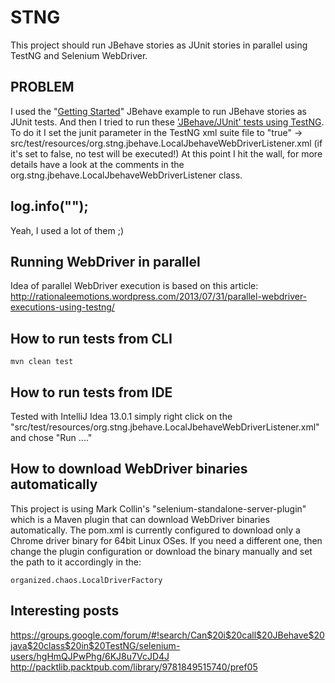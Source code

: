 # STNG

This project should run JBehave stories as JUnit stories in parallel using TestNG and Selenium WebDriver.


## PROBLEM
I used the "[Getting Started](http://jbehave.org/reference/stable/getting-started.html)" JBehave example to run JBehave stories as JUnit tests.
And then I tried to run these ['JBehave/JUnit' tests using TestNG](http://testng.org/doc/documentation-main.html#junit).
To do it I set the junit parameter in the TestNG xml suite file to "true" -> src/test/resources/org.stng.jbehave.LocalJbehaveWebDriverListener.xml
(if it's set to false, no test will be executed!)
At this point I hit the wall, for more details have a look at the comments in the org.stng.jbehave.LocalJbehaveWebDriverListener class.


## log.info("");
Yeah, I used a lot of them ;)


## Running WebDriver in parallel
Idea of parallel WebDriver execution is based on this article: http://rationaleemotions.wordpress.com/2013/07/31/parallel-webdriver-executions-using-testng/


## How to run tests from CLI

    mvn clean test


## How to run tests from IDE
Tested with IntelliJ Idea 13.0.1
simply right click on the "src/test/resources/org.stng.jbehave.LocalJbehaveWebDriverListener.xml"
and chose "Run ...."


## How to download WebDriver binaries automatically
This project is using Mark Collin's "selenium-standalone-server-plugin" which is a Maven plugin that can download
WebDriver binaries automatically.
The pom.xml is currently configured to download only a Chrome driver binary for 64bit Linux OSes.
If you need a different one, then change the plugin configuration or download the binary manually and set the path to it
accordingly in the:

    organized.chaos.LocalDriverFactory


## Interesting posts
https://groups.google.com/forum/#!search/Can$20i$20call$20JBehave$20java$20class$20in$20TestNG/selenium-users/hgHmQJPwPhg/6KJ8u7VcJD4J
http://packtlib.packtpub.com/library/9781849515740/pref05